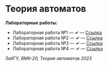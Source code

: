 # Теория автоматов

**Лабораторные работы:**
+ Лабораторная работа №1 — **✓** — [Ссылка](lab_01/)  
+ Лабораторная работа №2 — **✓** — [Ссылка](lab_02/)  
+ Лабораторная работа №3 — **✓** — [Ссылка](lab_03/)  
+ Лабораторная работа №4 — **✓** — [Ссылка](lab_03/)  

*ЗабГУ, ВМК-20, Теория автоматов 2023*
